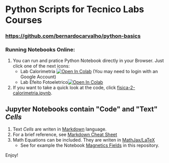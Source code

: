 # Python Scripts for Tecnico Labs Courses
### https://github.com/bernardocarvalho/python-basics


### Running Notebooks Online:
1. You can run and pratice Python Notebook directly in your Browser.
Just click one of the next icons:
    * Lab Calorimetria [![Open In Colab](https://colab.research.google.com/assets/colab-badge.svg)](https://colab.research.google.com/github/bernardocarvalho/python-basics/blob/main/fisica-leec/fisica-2-calorimetria.ipynb) (You may need to login with an Google Account)
	* Lab Efeito Fotoeletrico[![Open In Colab](https://colab.research.google.com/assets/colab-badge.svg)](https://colab.research.google.com/github/bernardocarvalho/python-basics/blob/main/fisica-leec/fisica-2-calorimetria.ipynb)
2. If you want to take a quick look at the code, click [fisica-2-calorimetria.ipynb](https://github.com/bernardocarvalho/python-basics/blob/main/fisica-leec/fisica-2-efeito-fotoeletrico.ipynb).

## Jupyter Notebooks contain "Code" and "Text" _Cells_

1. Text _Cells_ are writen in [Markdown](https://en.wikipedia.org/wiki/Markdown) language.
2. For a brief reference, see [Markdown Cheat Sheet](https://www.markdownguide.org/cheat-sheet)
3. Math Equations can be included. They are writen in [MathJax/LaTeX](https://jupyterbook.org/en/stable/content/math.html)
    * See for example the Notebook [Magnetics Fields](Athens-ExB/Nonuniform%20and%20constant%20magnetic%20field.ipynb) in this repository.


Enjoy!
